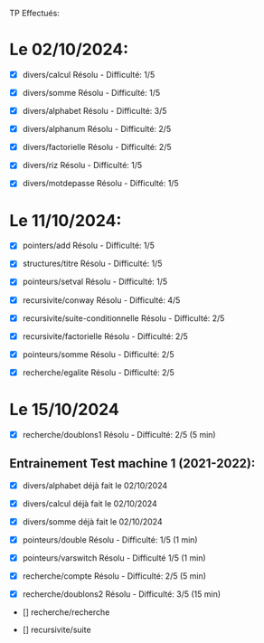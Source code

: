 TP Effectués:

# Le 02/10/2024:
- [X] divers/calcul Résolu - Difficulté: 1/5
- [X] divers/somme Résolu - Difficulté: 1/5
- [X] divers/alphabet Résolu - Difficulté: 3/5
- [X] divers/alphanum Résolu - Difficulté: 2/5
- [X] divers/factorielle Résolu - Difficulté: 2/5
- [X] divers/riz Résolu - Difficulté: 1/5
- [X] divers/motdepasse Résolu - Difficulté: 1/5


# Le 11/10/2024:
- [X] pointers/add Résolu - Difficulté: 1/5
- [X] structures/titre Résolu - Difficulté: 1/5
- [X] pointeurs/setval Résolu - Difficulté: 1/5
- [X] recursivite/conway Résolu - Difficulté: 4/5
- [X] recursivite/suite-conditionnelle Résolu - Difficulté: 2/5
- [X] recursivite/factorielle Résolu - Difficulté: 2/5
- [X] pointeurs/somme Résolu - Difficulté: 2/5
- [X] recherche/egalite Résolu - Difficulté: 2/5


# Le 15/10/2024

- [X] recherche/doublons1 Résolu - Difficulté: 2/5 (5 min)

## Entrainement Test machine 1 (2021-2022):
- [X] divers/alphabet déjà fait le 02/10/2024
- [X] divers/calcul déjà fait le 02/10/2024
- [X] divers/somme  déjà fait le 02/10/2024

- [X] pointeurs/double Résolu - Difficulté: 1/5 (1 min)
- [X] pointeurs/varswitch Résolu - Difficulté 1/5 (1 min)

- [X] recherche/compte Résolu - Difficulté: 2/5 (5 min)
- [X] recherche/doublons2 Résolu - Difficulté: 3/5 (15 min)
- [] recherche/recherche

- [] recursivite/suite

<!-- 🎉  -->